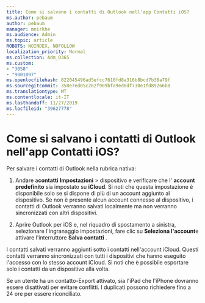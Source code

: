 ```yaml
---
title: Come si salvano i contatti di Outlook nell'app Contatti iOS?
ms.author: pebaum
author: pebaum
manager: mnirkhe
ms.audience: Admin
ms.topic: article
ROBOTS: NOINDEX, NOFOLLOW
localization_priority: Normal
ms.collection: Adm_O365
ms.custom:
- "3058"
- "9001097"
ms.openlocfilehash: 822045496ad5efcc7610fd8a316b8bcd7b38a79f
ms.sourcegitcommit: 358e7ed05c262f909bfa9ed0df730e1fd89266b8
ms.translationtype: MT
ms.contentlocale: it-IT
ms.lasthandoff: 11/27/2019
ms.locfileid: "39627778"
---
```

# <a name="how-do-i-save-my-outlook-contacts-to-my-ios-contacts-app"></a>Come si salvano i contatti di Outlook nell'app Contatti iOS?

Per salvare i contatti di Outlook nella rubrica nativa:
 
1. Andare a**contatti** **Impostazioni** > dispositivo e verificare che l' **account predefinito** sia impostato su **iCloud**. Si noti che questa impostazione è disponibile solo se si dispone di più di un account aggiunto al dispositivo. Se non è presente alcun account connesso al dispositivo, i contatti di Outlook verranno salvati localmente ma non verranno sincronizzati con altri dispositivi.
 
2. Aprire Outlook per iOS e, nel riquadro di spostamento a sinistra, selezionare l'ingranaggio impostazioni, fare clic su **Seleziona l'account**e attivare l'interruttore **Salva contatti** .
 
I contatti salvati verranno aggiunti sotto i contatti nell'account iCloud. Questi contatti verranno sincronizzati con tutti i dispositivi che hanno eseguito l'accesso con lo stesso account iCloud. Si noti che è possibile esportare solo i contatti da un dispositivo alla volta.
 
Se un utente ha un contatto-Export attivato, sia l'iPad che l'iPhone dovranno essere disattivati per evitare conflitti. I duplicati possono richiedere fino a 24 ore per essere riconciliato.